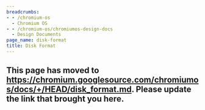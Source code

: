 ```yaml
---
breadcrumbs:
- - /chromium-os
  - Chromium OS
- - /chromium-os/chromiumos-design-docs
  - Design Documents
page_name: disk-format
title: Disk Format
---
```


## This page has moved to <https://chromium.googlesource.com/chromiumos/docs/+/HEAD/disk_format.md>. Please update the link that brought you here.
